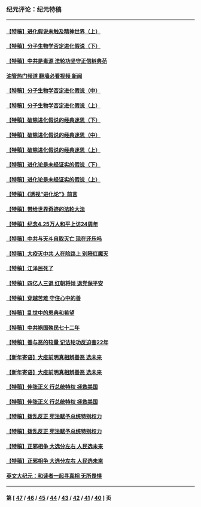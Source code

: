 ### 纪元评论：纪元特稿
---
#### [【特稿】进化假说未触及精神世界（上）](../../pages/nsc424/n14042113.md?08020330) 
#### [【特稿】分子生物学否定进化假说（下）](../../pages/nsc424/n14038267.md?08020330) 
#### [【特稿】中共是毒源 法轮功坚守正信树典范](../../pages/nsc424/n14037281.md?08020330) 
#### [油管热门频道 翻墙必看视频 新闻](ok?08020330)
#### [【特稿】分子生物学否定进化假说（中）](../../pages/nsc424/n14035548.md?08020330) 
#### [【特稿】分子生物学否定进化假说（上）](../../pages/nsc424/n14032398.md?08020330) 
#### [【特稿】破除进化假说的经典迷思（下）](../../pages/nsc424/n14029015.md?08020330) 
#### [【特稿】破除进化假说的经典迷思（中）](../../pages/nsc424/n14027341.md?08020330) 
#### [【特稿】破除进化假说的经典迷思（上）](../../pages/nsc424/n14024749.md?08020330) 
#### [【特稿】进化论是未经证实的假说（下）](../../pages/nsc424/n14022170.md?08020330) 
#### [【特稿】进化论是未经证实的假说（上）](../../pages/nsc424/n14020737.md?08020330) 
#### [【特稿】《透视“进化论”》前言](../../pages/nsc424/n14019941.md?08020330) 
#### [【特稿】带给世界奇迹的法轮大法](../../pages/nsc424/n13994132.md?08020330) 
#### [【特稿】纪念4.25万人和平上访24周年](../../pages/nsc424/n13980883.md?08020330) 
#### [【特稿】中共与天斗自取灭亡 现在还乐吗](../../pages/nsc424/n13897482.md?08020330) 
#### [【特稿】大疫灭中共 人在险路上 别陪红魔灭](../../pages/nsc424/n13890697.md?08020330) 
#### [【特稿】江泽民死了](../../pages/nsc424/n13876300.md?08020330) 
#### [【特稿】四亿人三退 红朝将倾 退党保平安](../../pages/nsc424/n13794378.md?08020330) 
#### [【特稿】穿越苦难 守住心中的善](../../pages/nsc424/n13784979.md?08020330) 
#### [【特稿】乱世中的恩典和希望](../../pages/nsc424/n13734687.md?08020330) 
#### [【特稿】中共祸国殃民七十二年](../../pages/nsc424/n13272607.md?08020330) 
#### [【特稿】善与恶的较量 记法轮功反迫害22年](../../pages/nsc424/n13086597.md?08020330) 
#### [【新年寄语】大疫前明真相辨善恶 选未来](../../pages/nsc424/n12660855.md?08020330) 
#### [【新年寄语】大疫前明真相辨善恶 选未来](../../pages/nsc424/n12660855.md?08020330) 
#### [【特稿】伸张正义 行总统特权 拯救美国](../../pages/nsc424/n12616806.md?08020330) 
#### [【特稿】伸张正义 行总统特权 拯救美国](../../pages/nsc424/n12616806.md?08020330) 
#### [【特稿】拨乱反正 宪法赋予总统特别权力](../../pages/nsc424/n12598306.md?08020330) 
#### [【特稿】拨乱反正 宪法赋予总统特别权力](../../pages/nsc424/n12598306.md?08020330) 
#### [【特稿】正邪相争 大选分左右 人民选未来](../../pages/nsc424/n12545208.md?08020330) 
#### [【特稿】正邪相争 大选分左右 人民选未来](../../pages/nsc424/n12545208.md?08020330) 
#### [英文大纪元：和读者一起寻真相 无所畏惧](../../pages/nsc424/n12542027.md?08020330) 

---
#### 第 [ [47](./47.md?08020330) / [46](./46.md?08020330) / [45](./45.md?08020330) / [44](./44.md?08020330) / [43](./43.md?08020330) / [42](./42.md?08020330) / [41](./41.md?08020330) / [40](./40.md?08020330) ] 页

